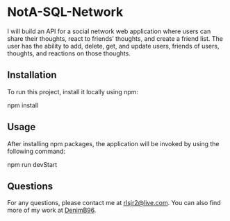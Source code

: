 # NotA-SQL-Network
I will build an API for a social network web application where users can share their thoughts, react to friends’ thoughts, and create a friend list. The user has the ability to add, delete, get, and update users, friends of users, thoughts, and reactions on those thoughts.

## Installation
To run this project, install it locally using npm:

npm install

## Usage
After installing npm packages, the application will be invoked by using the following command:

npm run devStart

## Questions

For any questions, please contact me at rlsjr2@live.com. You can also find more of my work at [DenimB96](https://github.com/DenimB96/).
